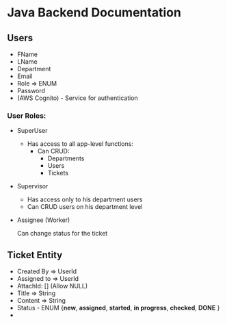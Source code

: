 # Java Backend Documentation

## Users

- FName
- LName
- Department
- Email
- Role => ENUM
- Password
- (AWS Cognito) - Service for authentication

### User Roles:

- SuperUser
   - Has access to all app-level functions:
      - Can CRUD:
         - Departments
         - Users
         - Tickets

- Supervisor
   - Has access only to his department users
   - Can CRUD users on his department level

- Assignee (Worker)

  Can change status for the ticket

## Ticket Entity

- Created By => UserId
- Assigned to => UserId
- AttachId: [] (Allow NULL)
- Title => String
- Content => String
- Status - ENUM {**new**, **assigned**, **started**, **in progress**, **checked**, **DONE** }
- 
